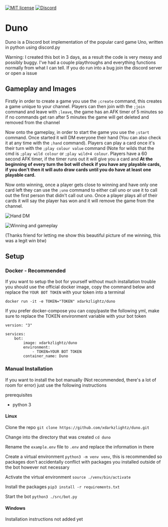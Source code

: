 [![MIT license](https://img.shields.io/badge/license-MIT-green.svg)](https://github.com/xdarkzlightz/duno/blob/master/LICENSE)
[![Discord](https://img.shields.io/discord/519056074255499264.svg?label=&logo=discord&logoColor=ffffff&color=7389D8&labelColor=6A7EC2)](https://discord.gg/JXW9RZk)
# Duno

Duno is a Discord bot implementation of the popular card game Uno, written in python using discord.py

Warning: I created this bot in 3 days, as a result the code is very messy and possibly buggy. I've had a couple playthroughs and everything functions normally from what I can tell. If you do run into a bug join the discord server or open a issue

## Gameplay and Images
Firstly in order to create a game you use the `;create` command, this creates a game unique to your channel. Players can then join with the `;join` command and leave with `;leave`, the game has an AFK timer of 5 minutes so if no commands get ran after 5 minutes the game will get deleted and removed from the channel

Now onto the gameplay, in order to start the game you use the `;start` command. Once started it will DM everyone their hand (You can also check it at any time with the `;hand` command). Players can play a card once it's their turn with the `;play colour value` command (Note for wilds that the cmd is `;play wild colour` or `;play wild+4 colour`. Players have a 60 second AFK timer, if the timer runs out it will give you a card and  **At the beginning of every turn the bot will check if you have any playable cards, if you don't then it will auto draw cards until you do have at least one playable card.** 

Now onto winning, once a player gets close to winning and have only one card left they can use the `;uno` command to either call uno or use it to call out the first person that didn't call out uno. Once a player plays all of their cards it will say the player has won and it will remove the game from the channel.

![Hand DM](https://i.ibb.co/wBr8dP0/Hand.png)

![Winning and gameplay](https://i.ibb.co/Rz99qMG/win.png)

(Thanks friend for letting me show this beautiful picture of me winning, this was a legit win btw)

## Setup
### Docker - Recommended
If you want to setup the bot for yourself without much installation trouble you should use the official docker image, copy the command below and replace the `YOUR BOT TOKEN` with your token into a terminal

`docker run -it -e TOKEN="TOKEN" xdarkzlightz/duno`

If you prefer docker-compose you can copy/paste the following yml, make sure to replace the TOKEN environment variable with your bot token

```
version: "3"

services:
	bot:
    	image: xdarkzlightz/duno
        environment:
        	- TOKEN=YOUR BOT TOKEN
        container_name: Duno
```

### Manual Installation
If you want to install the bot manually (Not recommended, there's a lot of room for error) just use the following instructions

prerequisites
 - python 3

#### Linux
Clone the repo `git clone https://github.com/xdarkzlightz/duno.git`

Change into the directory that was created `cd duno`

Rename the `example.env` file to `.env` and replace the information in there 

Create a virtual environment `python3 -m venv venv`, this is recommended so packages don't accidentally conflict with packages you installed outside of the bot however not necessary

Activate the virtual environment `source ./venv/bin/activate`

Install the packages `pip3 install -r requirements.txt`

Start the bot `python3 ./src/bot.py`


#### Windows
Installation instructions not added yet

